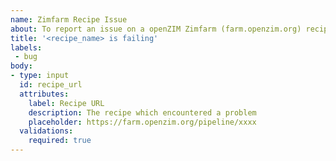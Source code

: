 ```yaml
---
name: Zimfarm Recipe Issue
about: To report an issue on a openZIM Zimfarm (farm.openzim.org) recipe
title: '<recipe_name> is failing'
labels: 
 - bug
body:
- type: input
  id: recipe_url
  attributes:
    label: Recipe URL
    description: The recipe which encountered a problem
    placeholder: https://farm.openzim.org/pipeline/xxxx
  validations:
    required: true
---
```

